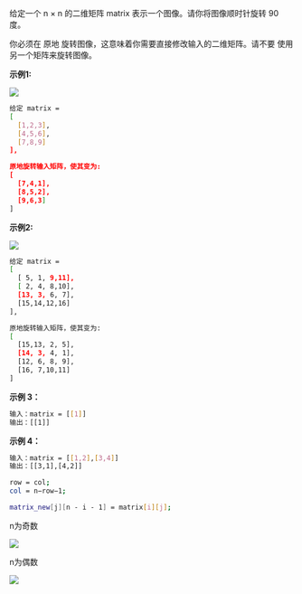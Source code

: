 给定一个 n × n 的二维矩阵 matrix 表示一个图像。请你将图像顺时针旋转 90 度。

你必须在 原地 旋转图像，这意味着你需要直接修改输入的二维矩阵。请不要 使用另一个矩阵来旋转图像。

**示例1:**

![](https://assets.leetcode.com/uploads/2020/08/28/mat1.jpg)

```bash
给定 matrix = 
[
  [1,2,3],
  [4,5,6],
  [7,8,9]
],

原地旋转输入矩阵，使其变为:
[
  [7,4,1],
  [8,5,2],
  [9,6,3]
]
```

**示例2:**

![](https://assets.leetcode.com/uploads/2020/08/28/mat2.jpg)

```bash
给定 matrix =
[
  [ 5, 1, 9,11],
  [ 2, 4, 8,10],
  [13, 3, 6, 7],
  [15,14,12,16]
], 

原地旋转输入矩阵，使其变为:
[
  [15,13, 2, 5],
  [14, 3, 4, 1],
  [12, 6, 8, 9],
  [16, 7,10,11]
]
```

**示例 3：**

``` bash 
输入：matrix = [[1]]
输出：[[1]]
```

**示例 4：**

``` bash 
输入：matrix = [[1,2],[3,4]]
输出：[[3,1],[4,2]]
```

``` bash 
row = col; 
col = n−row−1;

matrix_new[j][n - i - 1] = matrix[i][j];
```



n为奇数

![](https://assets.leetcode-cn.com/solution-static/48/1.png)

n为偶数

![](https://assets.leetcode-cn.com/solution-static/48/2.png)
